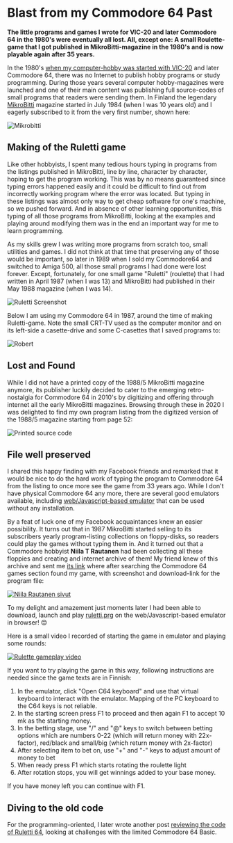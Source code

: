 # Blast from my Commodore 64 Past

**The little programs and games I wrote for VIC-20 and later Commodore 64 in the 1980's were eventually all lost. All, except one: A small Roulette-game that I got published in MikroBitti-magazine in the 1980's and is now playable again after 35 years.**

In the 1980's [when my computer-hobby was started with VIC-20](http://www.brotherus.net/post/humble-beginnings-the-vic-20) and later Commodore 64, there was no Internet to publish hobby programs or study programming. During those years several computer hobby-magazines were launched and one of their main content was publishing full source-codes of small programs that readers were sending them. In Finland the legendary [MikroBitti](https://www.mikrobitti.fi/) magazine started in July 1984 (when I was 10 years old) and I eagerly subscribed to it from the very first number, shown here:

![Mikrobitti](https://raw.githubusercontent.com/rbrother/articles/refs/heads/main/ruletti-c64/mikrobitti.webp)

## Making of the Ruletti game

Like other hobbyists, I spent many tedious hours typing in programs from the listings published in MikroBitti, line by line, character by character, hoping to get the program working. This was by no means guaranteed since typing errors happened easily and it could be difficult to find out from incorrectly working program where the error was located. But typing in these listings was almost only way to get cheap software for one's machine, so we pushed forward. And in absence of other learning opportunities, this typing of all those programs from MikroBitti, looking at the examples and playing around modifying them was in the end an important way for me to learn programming.

As my skills grew I was writing more programs from scratch too, small utilities and games. I did not think at that time that preserving any of those would be important, so later in 1989 when I sold my Commodore64 and switched to Amiga 500, all those small programs I had done were lost forever. Except, fortunately, for one small game "Ruletti" (roulette) that I had written in April 1987 (when I was 13) and MikroBitti had published in their May 1988 magazine (when I was 14).

![Ruletti Screenshot](https://raw.githubusercontent.com/rbrother/articles/refs/heads/main/ruletti-c64/screenshot.png)

Below I am using my Commodore 64 in 1987, around the time of making Ruletti-game. Note the small CRT-TV used as the computer monitor and on its left-side a casette-drive and some C-casettes that I saved programs to:

![Robert](https://raw.githubusercontent.com/rbrother/articles/refs/heads/main/ruletti-c64/robert-c64.jpg)

## Lost and Found

While I did not have a printed copy of the 1988/5 MikroBitti magazine anymore, its publisher luckily decided to cater to the emerging retro-nostalgia for Commodore 64 in 2010's by digitizing and offering through internet all the early MikroBitti magazines. Browsing through these in 2020 I was delighted to find my own program listing from the digitized version of the 1988/5 magazine starting from page 52:

<img class="fullsize" alt="Printed source code" src="https://raw.githubusercontent.com/rbrother/ruletti64/refs/heads/main/ruletti.JPG"/>

## File well preserved

I shared this happy finding with my Facebook friends and remarked that it would be nice to do the hard work of typing the program to Commodore 64 from the listing to once more see the game from 33 years ago. While I don't have physical Commodore 64 any more, there are several good emulators available, including [web/Javascript-based emulator](https://c64emulator.111mb.de/index.php?site=pp_javascript&lang=en&group=c64) that can be used without any installation.

By a feat of luck one of my Facebook acquaintances knew an easier possibility. It turns out that in 1987 MikroBitti started selling to its subscribers yearly program-listing collections on floppy-disks, so readers could play the games without typing them in. And it turned out that a Commodore hobbyist **Niila T Rautanen** had been collecting all these floppies and creating and internet archive of them! My friend knew of this archive and sent me [its link](https://tietokonesivut.kasettilamerit.fi/) where after searching the Commodore 64 games section found my game, with screenshot and download-link for the program file:

[![Niila Rautanen sivut](https://raw.githubusercontent.com/rbrother/articles/refs/heads/main/ruletti-c64/niila-rautanen-sivut.png)](https://tietokonesivut.kasettilamerit.fi/)

To my delight and amazement just moments later I had been able to download, launch and play [ruletti.prg](https://github.com/rbrother/ruletti64/blob/main/ruletti.prg) on the web/Javascript-based emulator in browser! 😊

Here is a small video I recorded of starting the game in emulator and playing some rounds:

[![Rulette gameplay video](https://raw.githubusercontent.com/rbrother/articles/refs/heads/main/ruletti-c64/youtube-gameplay.jpg)
](https://www.youtube.com/watch?v=XFEan7Hm9GI)

If you want to try playing the game in this way, following instructions are needed since the game texts are in Finnish:

1. In the emulator, click "Open C64 keyboard" and use that virtual keyboard to interact with the emulator. Mapping of the PC keyboard to the C64 keys is not reliable.
1. In the starting screen press F1 to proceed and then again F1 to accept 10 mk as the starting money.
1. In the betting stage, use "/" and "@" keys to switch between betting options which are numbers 0-22 (which will return money with 22x-factor), red/black and small/big (which return money with 2x-factor)
1. After selecting item to bet on, use "+" and "-" keys to adjust amount of money to bet
1. When ready press F1 which starts rotating the roulette light
1. After rotation stops, you will get winnings added to your base money.

If you have money left you can continue with F1.

## Diving to the old code

For the programming-oriented, I later wrote another post  [reviewing the code of Ruletti 64](https://www.brotherus.net/post/ruletti-code), looking at challenges with the limited Commodore 64 Basic.
